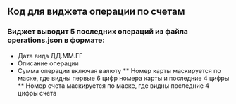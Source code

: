 ## Код для виджета операции по счетам
### Виджет выводит 5 последних операций из файла operations.json в формате:
* Дата вида ДД.ММ.ГГ
* Описание операции
* Сумма операции включая валюту
** Номер карты маскируется по маске, где видны первые 6 цифр номера карты и последние 4 цифры
** Номер счета маскируется по маске, где видны последние 4 цифры счета
